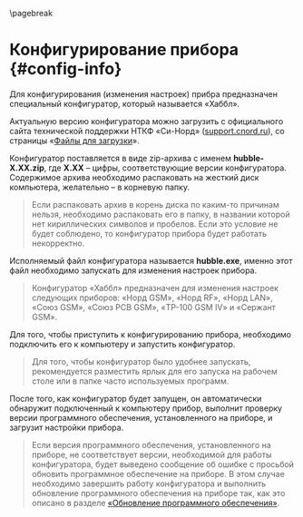 \pagebreak

# Конфигурирование прибора {#config-info}

Для конфигурирования (изменения настроек) прибра предназначен специальный конфигуратор, который называется «Хаббл».

Актуальную версию конфигуратора можно загрузить с официального сайта технической поддержки НТКФ «Си-Норд» ([support.cnord.ru](http://support.cnord.ru)), со страницы «[Файлы для загрузки](https://support.cnord.ru/hc/ru/articles/203372340)».

Конфигуратор поставляется в виде zip-архива с именем **hubble-X.XX.zip**, где **X.XX** – цифры, соответствующие версии конфигуратора. Содержимое архива необходимо распаковать на жесткий диск компьютера, желательно – в корневую папку. 

> Если распаковать архив в корень диска по каким-то причинам нельзя, необходимо распаковать его в папку, в названии которой нет кириллических символов и пробелов. Если это условие не будет соблюдено, то конфигуратор прибора будет работать некорректно. 

Исполняемый файл конфигуратора называется **hubble.exe**, именно этот файл необходимо запускать для изменения настроек прибора.

> Конфигуратор «Хаббл» предназначен для изменения настроек следующих приборов: «Норд GSM», «Норд RF», «Норд LAN», «Союз GSM», «Союз PCB GSM», «ТР-100 GSM IV» и «Сержант GSM».   

Для того, чтобы приступить к конфигурированию прибора, необходимо подключить его к компьютеру и запустить конфигуратор.

> Для того, чтобы конфигуратор было удобнее запускать, рекомендуется разместить ярлык для его запуска на рабочем столе или в папке часто используемых программ.

После того, как конфигуратор будет запущен, он автоматически обнаружит подключенный к компьютеру прибор, выполнит проверку версии программного обеспечения, установленного на приборе, и загрузит настройки прибора.

> Если версия программного обеспечения, установленного на приборе, не соответствует версии, необходимой для работы конфигуратора, будет выведено сообщение об ошибке с просьбой обновить программное обеспечение на приборе. В этом случае необходимо завершить работу конфигуратора и выполнить обновление программного обеспечения на приборе так, как это описано в разделе [«Обновление программного обеспечения»](#firmware-update).

